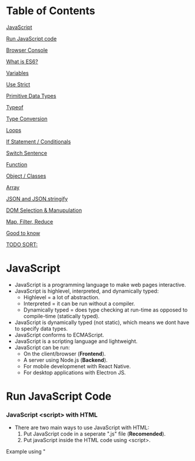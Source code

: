 
# Table of Contents  
[JavaScript](#JavaScript)

[Run JavaScript code](#Run-JavaScript-code)

[Browser Console](#Browser-Console)

[What is ES6?](#What-is-ES6)

[Variables](#Variables)

[Use Strict](#Use-Strict)

[Primitive Data Types](#Primitive-Data-Types)

[Typeof](#Typeof)

[Type Conversion](#Type-Conversion)

[Loops](#Loops)

[If Statement / Conditionals](#If-Statement--Conditionals)

[Switch Sentence](#Switch-Sentence)

[Function](#Function)

[Object / Classes](#Object-/-Classes)

[Array](#Array)

[JSON and JSON.stringify](#JSON-and-JSON.stringify)

[DOM Selection & Manupulation](#DOM-Selection-&-Manupulation)

[Map, Filter, Reduce](#Map,-Filter,-Reduce)

[Good to know](#Good-to-know)

[TODO SORT:](#TODO-SORT:)



# JavaScript
* JavaScript is a programming language to make web pages interactive. 
* JavaScript is highlevel, interpreted, and dynamically typed: 
    * Highlevel = a lot of abstraction. 
    * Interpreted = it can be run without a compiler. 
    * Dynamically typed = does type checking at run-time as opposed to compile-time (statically typed).
* JavaScript is dynamically typed (not static), which means we dont have to specify data types. 
* JavaScript conforms to ECMAScript. 
* JavaScript is a scripting language and lightweight. 
* JavaScript can be run:
    * On the client/browser (**Frontend**). 
    * A server using Node.js (**Backend**).
    * For mobile developmenet with React Native. 
    * For desktop applications with Electron JS. 



# Run JavaScript Code

### JavaScript \<script> with HTML
* There are two main ways to use JavaScript with HTML: 
    1. Put JavaScript code in a seperate ".js" file (**Recomended**).  
    2. Put javaScript inside the HTML code using \<script>. 

Example using "<Script>":
```
<body>
  <script>
    let x = 10
    console.log(x)
  </script>
</body>
```

Example of refering to an external ".js" file. 
```
<header>
  <script src="main.js"><script>
</header>
```

### Using Node.js
A JavaScript file can be run using Node.js from the terminal by running the command:
```
node myJsFile.js
```



# Browser Console
We can print to the browser developer tool with the **console.log**, **console.error**, **console.warning** command. 
```
console.log("Hello World")
console.error("This is an error")
console.warn("This is a warning")
```

We can also measure time taken using **console.time()** and **console.timeEnd()**. 



### Printing Variables
```
console.log("my name is " + name + " and I am " + " age years old")
```
```
console.log(`my name is ${name} and I am ${age} years old`) // Must be ` nor " or '. 
```



# What is ES6?
* ES6 is also known as "**ECMAScript 6**", "**ECMAScript 2015**", and "**JavaScript 6**".
* ES6 gave a lot of new functionality such as:
  * let and const
  * Exponentiation operator "\*\*" (same as the "pow" function) 
  * Default parameter values
  * Array.find()
  * Array.findIndex()



# Variables
We have three variable types in JavaScript:
* **var** (old): var is globally scoped, its old and we should avoid using it. 
* **let** (Added with ES6): let defines a variable that can be reassigned later. 
* **const** (Added with ES6): const defines a constant. This should allways be used unless we want to reassign the value. 



# Use Strict
We can force JavaScript to throw exceptions by adding **"use strct"** on top of the script. 
```
"use strict"
```
It can also be added on top of a function to make just that function comply to the strict mode. 
```
function myFunction() {
  "use strict"
  x = 10 // This with cause an error since x is not declared. 
}
```


# Primitive Data Types
* **String**: Strings are immutable, which means that we cannot replace a single character with a new character.
```
const name = "Mark Zuckerberg"
```
* **Number**: There is no "float" of "integer" in JavaScript. Number can be **NaN**, which means **Not A Number**. 
```
const age = 34
```
```
const pi = 3.141592
```
* **Boolean**: Either "true" or "false". 
```
isNice = true
```
* **null** / **undefined**: null and undefined are both used to represent the absence of some value. 
```
let x = null
let y = undefined
```
* **Symbol**: Symbols are completely unique identifiers with static properties (similar to ENUM). 


# Typeof
We can use **typeof** to get the type of the input in JavaScript: 
```
console.log(typeof(age))
```
| Command  | Returns |
|------|--------|
| typeof("Bob") | string |
| typeof(3.14) | number |
| typeof(NaN) | number |
| typeof(false) | boolean |
| typeof([1,2,3,4]) | object |
| typeof({name:'Bob', age:50}) | object |
| typeof(new Date()) | object |
| typeof(function () {}) | function |
| typeof(myUndefinedVariable) | undefined |
| typeof(null) | object |

However, we can check the type of the constructor of the object to get the function it contains:

| Command  | Returns |
|------|--------|
| typeof([1,2,3,4].constructor) | function Array() |



# Type Conversion

### Convert String to Integer:
```
const myString = "42"
const myInt = Number(myString)
```
Can also use **ParseInt()** and **ParseFloat**.

### Convert Integer to String:
```
const myNum = 15
const myNewString = myNum.toString()
```
Or
```
const myNum = 15
const myNreString = String(myNum)
```

### Convert String to Boolean:
```
const myBool = myValue === 'true'
```



# Loops

### For Loop
```
for (let i = 0; i < 10; i++){
    ...code...
}
```

### Foreach Loop (approach 1)
**v** is the value in myArray. 
```
for (let v of myArray) {
  console.log(v)
}
```

### Foreach Loop (approach 2)
**i** is the index in myArray. The value can be accessed with myArray[key]. 
```
for (let i in myObject) {
  ...code... 
}
```

### Foreach Loop (approach 3)
This approach is similar to enumerate in Pyhton. 
```
for (let [key, value] of myObject.entries()) {
  ...code...
}
```

### Foreach Loop (approach 4)
```
myObject.forEach(function(x){
    ...code...
})
```

### While Loop
```
let i = 0
while (i < 10){
    ...code...
    i++
}
```

### Do While Loop
```
let i = 0
do {
   ...code...
   i++
} while (x < 10)
```



# If Statement / Conditionals
```
if (age1 == 18 && age2 != 18 || age3 == 20) {
    ...code...
} else if (age === "23") {
    ...code...
} else {
    ...code...
}
```
Oneline if-else sentence. 
```
let age = 17
let myCondition = age >= 18 ? "You are of legal age" : "You are underage"
```

### == vs ===
Double equalsign (==) is used to compare values and disregard datatype. 
Tripple equalsign is used when we want to compare datatypes as well. 



# Switch Sentence
```
switch (age) {
    case 17:
        ...code...
        break
    case 23:
        ...code...
        break
    default:
        ...code...
        break
}
```



# Function

### Standard Function (approach 1)
```
function addTen(x) {
  return x + 10
}

addTen(5) // Returns 15
```

### Function Expression (approach 2)
```
let addTen = function(x) {
  return x + 10
}

addTen(5) // Returns 15
```

### Arrow function (approach 3)
```
let addTen = (x) => {
  return x + 10
}

addTen(5) // Returns 15
```

### Short Arrow Function (approach 4)
```
let addTen = (x) => x + 10

addTen(5) // Returns 15
```

### Function with default value
```
function addTen(x=0) {
  return x + 10
}
```

### Function with n arguments
```
function addNumbers(...args) {
  ...code...
}
```

### Function return with condition
```
function ifExists(key, array) {
   return array[key] || "No such item in array"
}
```

### Function Argument Destructuring
We can specify what elements to use from the input Object. 
Argument Destructuring is often used with JSON calls / API calls.
```
function myFunction5({ firstName, lastName, age}) {
  ...code...
}
```



# Object / Classes
Classes, Arrays, and Functions are all objects. 
Essentially, everything in JavaSCript is an object except for the primitive data types. 
JavaScript is a **prototypal object oriented language**, meaning that objects directly inherit from other objects. 

Functions within objects that uses the **class** keyword are automatically put in the **prototype**. 
This ensures that all instances of the object-type shares the same instance of the function-object. 
This is more efficient, compared to having the function within the object itself (like the constructor pattern), since it is then replicated for all instances of the object. 

### Class Pattern Object
When using the class pattern object, all future instances of the object **will share the same instaces of the internal functions** since it is stored within the **prototype**. 
```
class Person {
  constructor(name, age) {
    this.name = name
    this.age = age
  }
  myFunction() {
    ...code...
  }
}

let bob = new Person("Bob", 50)
```

### Constructor Pattern Object
When using the constructor pattern object, all future instances of the object **will create its own instace of the internal functions** since it is not stored within the **prototype**. 
```
function Person(name, age){
  this.name = name
  this.age = age
  
  this.myFunction = function() {
    ...code...
  }
}

let bob = new Person("Bob", 50)
```
To share the same function for every Person objects, we can add functions to the **protptype** manually. 
```
let Person = function(name, age) {
  this.name = name
  this.age = age
}

Person.prototype.getAge = function() {
  return this.age
}

let bob = new Person("Bob", 50)
```

### Create Non-Reusable Object
Object literals are key-value pairs. Nested objects is allowed. 
```
let person = {
    firstName: 'Bob',
    lastName: 'Smith',
    age: 50,
    childeren: ['John', 'Emily'],
    address: {
        street: 'Charles Street',
        city: 'Boston'
    },
    fullName: function(){
        return this.firstName + " " + this.lastName
    }
}
```

### Create Non-Reusable Object without spesifying Keys
```
const age = 25
const name = "Bob"
const myObject = { age , name}
```

### Add item to Object
There are two ways of adding an item to an object. 
```
person.email = "BobSmith@gmail.com"
```
```
person['email2'] = "BobSmith@mail.com"
```

### Object Destructuring
Instead of getting values from objects one by one:
```
const fName = person.firstName
const lName = person.lastName
```
We can use **destructuring assignment**: 
```
const { firstName, lastName } = person
```

### Making an object inmutable (Object.freeze)
**Object.freeze** can be used to freeze the state of an object in JavaScript by making it immutable, i.e. you cannot change its properties. This also applies for Arrays, since an Array is an object. 
```
let myFreezedObject = Object.freeze(myObject)
```



# Array
An Array in JavaScript is an object with numberic keys that correspond to a value. 
However, an Array has extended functionallity, compared to an Object, with functions such as Push, Splice, and Length. 

There are two main ways of initializing an Array. 
Initializing the Array as an object:
```
const numbers = new Array(5,3,"Hello",2)
```
Or using the bracket [] notaiton:
```
const numbers2 = [5,3,"Hello",2]
```

### Add / Remove elements in an Array
| Command  | Description |
|------|--------|
| push | add to end |
| pop | remove last |
| shift | remove first |
| unshift | add to front |
| splice | cut items from given possitions |

```
const myArray = [5,3,"Hello"]

numbers.push(100)
let myNum = myArray.pop()
let myNum2 = myArray.shift()
numbers.unshift(150)
let myArraySubset = myArray.splice(1,2) // takes all elements from position 1 to and including possition 2. 
```

### Array Mutation
Arrays that are declated as "**const**" can still be mutated using bracket notation. 
```
const myArray = [1,2,3]
myArray[1] = 10
```

### Array.length
```
const myArray = [5,3,4,2,1]
let myLength = myArray.length
```

### Array.sort()
Array.sort sorts alphabetically by default, which means that [35,5,100,2] will be sorted [100,2,35,5] since it treats numbers as strings. 
```
myArray.sort()
```

A sort function can be added to compare elements. 
```
function sortNumber(a,b) {
  return a - b
}

let numArray = [35,5,100,2]
numArray.sort(sortNumber) // numArray is [2,5,35,100]
```

This can be written with arrow notation:
```
let numArray = [35,5,100,2]
numArray.sort((a,b) => a - b) // numArray is [2,5,35,100]
```

### Array.find() and Array.findIndex()
The **find** function returns the first element in an Array that satisfies a condition from a given function. 
The function requires three arguments: 
* value
* index
* array
```
function myFunction(value, index, array) {
  return value > 18
}

let myNumbers = [2, 10, 15, 26, 42]
let myValue = myNumbers.find(myFunction) // myValue is 26
```

The **findIndex** is exactly the same as the **find** function, but findIndex returns the index instead of the element:
```
function myFunction(value, index, array) {
  return value > 18
}

let myNumbers = [2, 10, 15, 26, 42]
let myIndex = myNumbers.findIndex(myFunction) // myIndex is 3
```

### Spread operator
The spread operation "..." is used to convert an array of elements into several individual elements. An example is that it converts ([1,2,3]) to (1,2,3). 
This has several use cases such as copying arrays, concatinating arrays, destructuring, and spreading the elements in an array to use them as function parameters instead of the array itself. 
```
const myArray = [1,2,3]
const myArrayCopy = [...myArray] // This will copy myArray.
```



# JSON and JSON.stringify
JSON is a data format that are used alot in fullstack development. 
The format is very similar to an object, but all keys have double quotes. 
Example: 
```
{
  {
    "id": 1,
    "firstName": "bob"
  },
  {
    "id": 2,
    "firstName": "John"
  }
}
```
An Object can be converted to JSON format with the JSON.stringify() function:
```
const myObjects = [
  {
    id: 1,
    firstName: "bob"
  },
  {
    id: 2,
    firstName: "John"
  }
]

const myObjectsJSON = JSON.stringify(myObjects)
// myObjectsJSON = [{"id":1,"firstName":"bob"},{"id":2,"firstName":"John"}]
```



# Map, Filter, Reduce

### Map
Apply function on each element within an object. 
```
const myArray = [3,4,5]
const newArray = myArray.map(function(x){
  return x**2
}) // [9, 16, 25]
```
We can also use map with the arrow notaiton: 
```
const myArray = [3,4,5]
const newArray = myArray.map(x => x**2) // [9, 16, 25]
```

### Filter
Filter object based on condition. 
```
const myArray = [3,4,5]
const newArray = myArray.filter(function(x){
  return x**2 > 10
})
```
We can also use filter with the arrow notation: 
```
const myArray = [3,4,5]
const newArray = myArray.filter(x => x**2 > 10)
```

### Reduce
Reduce will reduce the object into a single value. **acc** is the accumulator, while **x** is the value within the input object. 
```
const myArray = [3,4,5]
const accStart = 0
const myReducedValue = myArray.reduce(function (acc, x) {
  return acc + x
}, accStart) // Reduced to 12
```
We can also use Reduce with the arrow notation: 
```
const myArray = [3,4,5]
const accStart = 0
const myReducedValue = myArray.reduce((acc, x) => acc + x, accStart)
```











# Good to know

### Quotes within Stirng
```
let myString2 = "my quote is \"I love quotes\"."
let myString3 = 'my quote is "I love quotes".'
```

## Print number of Decimals
```
const myNum = 3.141592
const myDecimal = myNum.toFixed(2) // myDecimal is 3.14
```


### Null
Null is actually defined as an object. 




# TODO SORT:

Anonymous function: A function can be assigned to a variable. 

Import vs require: 

search for TODO

